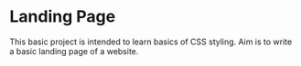 # Landing Page
This basic project is intended to learn basics of CSS styling.
Aim is to write a basic landing page of a website.


